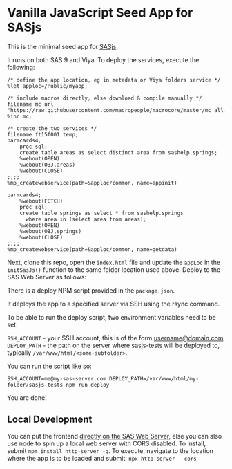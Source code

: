 # Vanilla JavaScript Seed App for SASjs

This is the minimal seed app for [SASjs](https://github.com/sasjs/adapter).

It runs on both SAS 9 and Viya. To deploy the services, execute the following:

```
/* define the app location, eg in metadata or Viya folders service */
%let apploc=/Public/myapp;

/* include macros directly, else download & compile manually */
filename mc url "https://raw.githubusercontent.com/macropeople/macrocore/master/mc_all.sas";
%inc mc;

/* create the two services */
filename ft15f001 temp;
parmcards4;
    proc sql;
    create table areas as select distinct area from sashelp.springs;
    %webout(OPEN)
    %webout(OBJ,areas)
    %webout(CLOSE)
;;;;
%mp_createwebservice(path=&apploc/common, name=appinit)

parmcards4;
    %webout(FETCH)
    proc sql;
    create table springs as select * from sashelp.springs
      where area in (select area from areas);
    %webout(OPEN)
    %webout(OBJ,springs)
    %webout(CLOSE)
;;;;
%mp_createwebservice(path=&apploc/common, name=getdata)
```

Next, clone this repo, open the `index.html` file and update the `appLoc` in the `initSasJs()` function to the same folder location used above. Deploy to the SAS Web Server as follows:

There is a deploy NPM script provided in the `package.json`.

It deploys the app to a specified server via SSH using the rsync command.

To be able to run the deploy script, two environment variables need to be set:

`SSH_ACCOUNT` - your SSH account, this is of the form username@domain.com
`DEPLOY_PATH` - the path on the server where sasjs-tests will be deployed to, typically `/var/www/html/<some-subfolder>`.

You can run the script like so:

```
SSH_ACCOUNT=me@my-sas-server.com DEPLOY_PATH=/var/www/html/my-folder/sasjs-tests npm run deploy
```

You are done!

## Local Development

You can put the frontend [directly on the SAS Web Server](https://sasjs.io/frontend/deployment/), else you can also use node to spin up a local web server with CORS disabled. To install, submit `npm install http-server -g`. To execute, navigate to the location where the app is to be loaded and submit: `npx http-server --cors`
